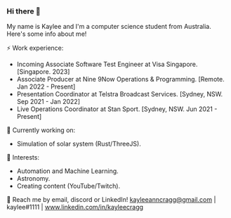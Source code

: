 ### Hi there 👋


My name is Kaylee and I'm a computer science student from Australia. Here's some info about me!

⚡ Work experience:

- Incoming Associate Software Test Engineer at Visa Singapore. [Singapore. 2023]
- Associate Producer at Nine 9Now Operations & Programming. [Remote. Jan 2022 - Present]
- Presentation Coordinator at Telstra Broadcast Services. [Sydney, NSW. Sep 2021 - Jan 2022]
- Live Operations Coordinator at Stan Sport. [Sydney, NSW. Jun 2021 - Present]


🔭 Currently working on:

- Simulation of solar system (Rust/ThreeJS).

🌱 Interests:

- Automation and Machine Learning.
- Astronomy. 
- Creating content (YouTube/Twitch). 


💬 Reach me by email, discord or LinkedIn! kayleeanncragg@gmail.com | kaylee#1111 | www.linkedin.com/in/kayleecragg

<!--
**kayleecragg/kayleecragg** is a ✨ _special_ ✨ repository because its `README.md` (this file) appears on your GitHub profile.

Here are some ideas to get you started:

- 🔭 I’m currently working on ...
- 🌱 I’m currently learning ...
- 👯 I’m looking to collaborate on ...
- 🤔 I’m looking for help with ...
- 💬 Ask me about ...
- 📫 How to reach me: ...
- 😄 Pronouns: ...
- ⚡ Fun fact: ...
-->
